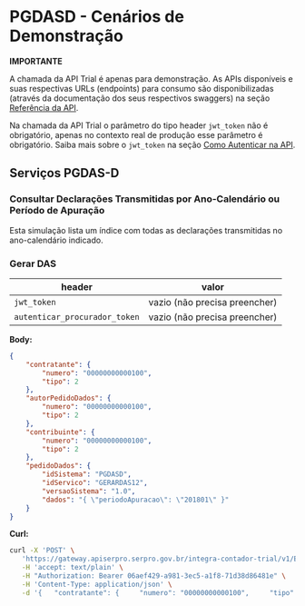 # PGDASD - Cenários de Demonstração

**IMPORTANTE**

A chamada da API Trial é apenas para demonstração. As APIs disponíveis e suas respectivas URLs (endpoints) para consumo são disponibilizadas (através da documentação dos seus respectivos swaggers) na seção [Referência da API]().

Na chamada da API Trial o parâmetro do tipo header `jwt_token` não é obrigatório, apenas no contexto real de produção esse parâmetro é obrigatório. Saiba mais sobre o `jwt_token` na seção [Como Autenticar na API]().

## Serviços PGDAS-D

### Consultar Declarações Transmitidas por Ano-Calendário ou Período de Apuração

Esta simulação lista um índice com todas as declarações transmitidas no ano-calendário indicado.

### Gerar DAS

| header | valor |
| --- | --- |
| `jwt_token` | vazio (não precisa preencher) |
| `autenticar_procurador_token` | vazio (não precisa preencher) |

**Body:**

```json
{ 
    "contratante": { 
        "numero": "00000000000100", 
        "tipo": 2 
    }, 
    "autorPedidoDados": { 
        "numero": "00000000000100", 
        "tipo": 2 
    }, 
    "contribuinte": { 
        "numero": "00000000000100", 
        "tipo": 2 
    }, 
    "pedidoDados": { 
        "idSistema": "PGDASD", 
        "idServico": "GERARDAS12", 
        "versaoSistema": "1.0", 
        "dados": "{ \"periodoApuracao\": \"201801\" }" 
    } 
}
```

**Curl:**

```bash
curl -X 'POST' \
   'https://gateway.apiserpro.serpro.gov.br/integra-contador-trial/v1/Emitir' \
   -H 'accept: text/plain' \
   -H "Authorization: Bearer 06aef429-a981-3ec5-a1f8-71d38d86481e" \
   -H 'Content-Type: application/json' \
   -d '{   "contratante": {     "numero": "00000000000100",     "tipo": 2   },   "autorPedidoDados": {     "numero": "00000000000100",     "tipo": 2    },   "contribuinte": {     "numero": "00000000000100",     "tipo": 2    },   "pedidoDados": {     "idSistema": "PGDASD",     "idServico": "GERARDAS12",     "versaoSistema": "1.0",     "dados": "{ \"periodoApuracao\": \"201801\" }"    } }'
```

